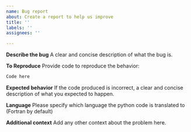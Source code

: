 ```yaml
---
name: Bug report
about: Create a report to help us improve
title: ''
labels: ''
assignees: ''

---
```


**Describe the bug**
A clear and concise description of what the bug is.

**To Reproduce**
Provide code to reproduce the behavior:
```python
Code here
```

**Expected behavior**
If the code produced is incorrect, a clear and concise description of what you expected to happen.

**Language**
Please specify which language the python code is translated to (Fortran by default)

**Additional context**
Add any other context about the problem here.
